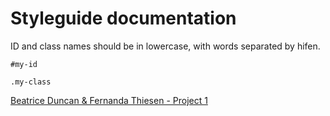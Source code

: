 # Styleguide documentation

ID and class names should be in lowercase, with words separated by hifen.

```
#my-id
```
```
.my-class
```

[Beatrice Duncan & Fernanda Thiesen - Project 1](index.html)